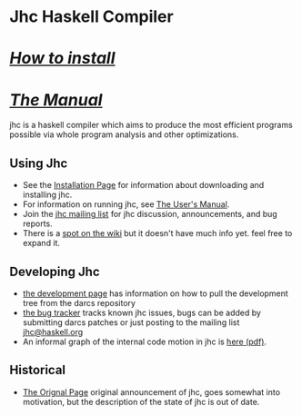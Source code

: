 Jhc Haskell Compiler
====================

[***How to install***](building.shtml)
======================================

[***The Manual***](manual.shtml)
======================================

jhc is a haskell compiler which aims to produce the most efficient programs
possible via whole program analysis and other optimizations.

Using Jhc
---------

 * See the [Installation Page](building.shtml) for information about downloading and installing jhc.
 * For information on running jhc, see [The User's Manual](manual.html).
 * Join the [jhc mailing list](http://www.haskell.org/mailman/listinfo/jhc) for jhc discussion, announcements, and bug reports.
 * There is a [spot on the wiki](http://haskell.org/haskellwiki/Jhc) but it doesn't have much info yet. feel free to expand it.


Developing Jhc
--------------

 * [the development page](development.shtml) has information on how to pull the development tree from the darcs repository
 * [the bug tracker](bug) tracks known jhc issues, bugs can be added by submitting darcs patches or just posting to the mailing list jhc@haskell.org
 * An informal graph of the internal code motion in jhc is [here (pdf)](big-picture.pdf).

Historical
----------

 * [The Orignal Page](jhc.shtml) original announcement of jhc, goes somewhat into motivation, but the description of the state of jhc is out of date.
